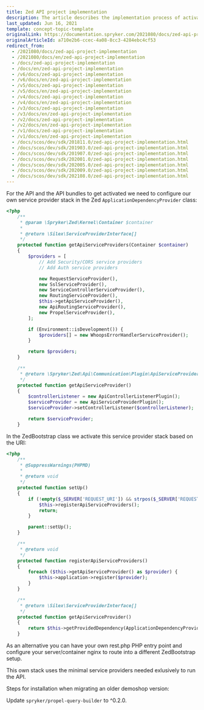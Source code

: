 ```yaml
---
title: Zed API project implementation
description: The article describes the implementation process of activating API and API bundles.
last_updated: Jun 16, 2021
template: concept-topic-template
originalLink: https://documentation.spryker.com/2021080/docs/zed-api-project-implementation
originalArticleId: a710e2b6-ccec-4a08-8cc3-4284ebc4cf53
redirect_from:
  - /2021080/docs/zed-api-project-implementation
  - /2021080/docs/en/zed-api-project-implementation
  - /docs/zed-api-project-implementation
  - /docs/en/zed-api-project-implementation
  - /v6/docs/zed-api-project-implementation
  - /v6/docs/en/zed-api-project-implementation
  - /v5/docs/zed-api-project-implementation
  - /v5/docs/en/zed-api-project-implementation
  - /v4/docs/zed-api-project-implementation
  - /v4/docs/en/zed-api-project-implementation
  - /v3/docs/zed-api-project-implementation
  - /v3/docs/en/zed-api-project-implementation
  - /v2/docs/zed-api-project-implementation
  - /v2/docs/en/zed-api-project-implementation
  - /v1/docs/zed-api-project-implementation
  - /v1/docs/en/zed-api-project-implementation
  - /docs/scos/dev/sdk/201811.0/zed-api-project-implementation.html
  - /docs/scos/dev/sdk/201903.0/zed-api-project-implementation.html
  - /docs/scos/dev/sdk/201907.0/zed-api-project-implementation.html
  - /docs/scos/dev/sdk/202001.0/zed-api-project-implementation.html
  - /docs/scos/dev/sdk/202005.0/zed-api-project-implementation.html
  - /docs/scos/dev/sdk/202009.0/zed-api-project-implementation.html
  - /docs/scos/dev/sdk/202108.0/zed-api-project-implementation.html
---
```


For the API and the API bundles to get activated we need to configure our own service provider stack in the Zed `ApplicationDependencyProvider` class:

```php
<?php
    /**
     * @param \Spryker\Zed\Kernel\Container $container
     *
     * @return \Silex\ServiceProviderInterface[]
     */
    protected function getApiServiceProviders(Container $container)
    {
        $providers = [
            // Add Security/CORS service providers
            // Add Auth service providers

            new RequestServiceProvider(),
            new SslServiceProvider(),
            new ServiceControllerServiceProvider(),
            new RoutingServiceProvider(),
            $this->getApiServiceProvider(),
            new ApiRoutingServiceProvider(),
            new PropelServiceProvider(),
        ];

        if (Environment::isDevelopment()) {
            $providers[] = new WhoopsErrorHandlerServiceProvider();
        }

        return $providers;
    }

    /**
     * @return \Spryker\Zed\Api\Communication\Plugin\ApiServiceProviderPlugin
     */
    protected function getApiServiceProvider()
    {
        $controllerListener = new ApiControllerListenerPlugin();
        $serviceProvider = new ApiServiceProviderPlugin();
        $serviceProvider->setControllerListener($controllerListener);

        return $serviceProvider;
    }
```

In the ZedBootstrap class we activate this service provider stack based on the URI:

```php
<?php
    /**
     * @SuppressWarnings(PHPMD)
     *
     * @return void
     */
    protected function setUp()
    {
        if (!empty($_SERVER['REQUEST_URI']) && strpos($_SERVER['REQUEST_URI'], ApiConfig::ROUTE_PREFIX_API_REST) === 0) {
            $this->registerApiServiceProviders();
            return;
        }

        parent::setUp();
    }

    /**
     * @return void
     */
    protected function registerApiServiceProviders()
    {
        foreach ($this->getApiServiceProvider() as $provider) {
            $this->application->register($provider);
        }
    }

    /**
     * @return \Silex\ServiceProviderInterface[]
     */
    protected function getApiServiceProvider()
    {
        return $this->getProvidedDependency(ApplicationDependencyProvider::SERVICE_PROVIDER_API);
    }
```

As an alternative you can have your own rest.php PHP entry point and configure your server/container nginx to route into a different ZedBootstrap setup.

This own stack uses the minimal service providers needed exlusively to run the API.

Steps for installation when migrating an older demoshop version:

Update `spryker/propel-query-builder` to ^0.2.0.
